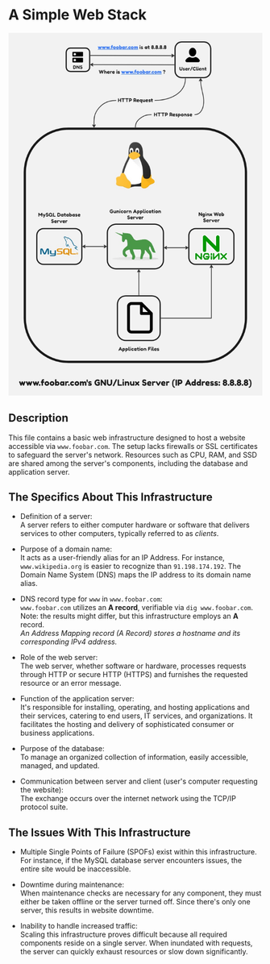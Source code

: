 # A Simple Web Stack

![Image of a simple web stack](0-simple_web_stack.jpg)

## Description

This file contains a basic web infrastructure designed to host a website accessible via `www.foobar.com`. The setup lacks firewalls or SSL certificates to safeguard the server's network. Resources such as CPU, RAM, and SSD are shared among the server's components, including the database and application server.

## The Specifics About This Infrastructure

+ Definition of a server:<br/>A server refers to either computer hardware or software that delivers services to other computers, typically referred to as *clients*.

+ Purpose of a domain name:<br/>It acts as a user-friendly alias for an IP Address. For instance, `www.wikipedia.org` is easier to recognize than `91.198.174.192`. The Domain Name System (DNS) maps the IP address to its domain name alias.

+ DNS record type for `www` in `www.foobar.com`:<br/>`www.foobar.com` utilizes an **A record**, verifiable via `dig www.foobar.com`. Note: the results might differ, but this infrastructure employs an **A** record.<br/><i>An Address Mapping record (A Record) stores a hostname and its corresponding IPv4 address.</i>

+ Role of the web server:<br/>The web server, whether software or hardware, processes requests through HTTP or secure HTTP (HTTPS) and furnishes the requested resource or an error message.

+ Function of the application server:<br/>It's responsible for installing, operating, and hosting applications and their services, catering to end users, IT services, and organizations. It facilitates the hosting and delivery of sophisticated consumer or business applications.

+ Purpose of the database:<br/>To manage an organized collection of information, easily accessible, managed, and updated.

+ Communication between server and client (user's computer requesting the website):<br/>The exchange occurs over the internet network using the TCP/IP protocol suite.

## The Issues With This Infrastructure

+ Multiple Single Points of Failure (SPOFs) exist within this infrastructure.<br/>For instance, if the MySQL database server encounters issues, the entire site would be inaccessible.

+ Downtime during maintenance:<br/>When maintenance checks are necessary for any component, they must either be taken offline or the server turned off. Since there's only one server, this results in website downtime.

+ Inability to handle increased traffic:<br/>Scaling this infrastructure proves difficult because all required components reside on a single server. When inundated with requests, the server can quickly exhaust resources or slow down significantly.